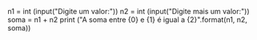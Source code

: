 n1 = int (input("Digite um valor:"))
n2 = int (input("Digite mais um valor:"))
soma = n1 + n2
print ("A soma entre {0} e {1} é igual a {2}".format(n1, n2, soma))
